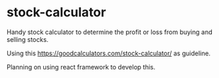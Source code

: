 # stock-calculator
Handy stock calculator to determine the profit or loss from buying and selling stocks.

Using this https://goodcalculators.com/stock-calculator/ as guideline.

Planning on using react framework to develop this.
